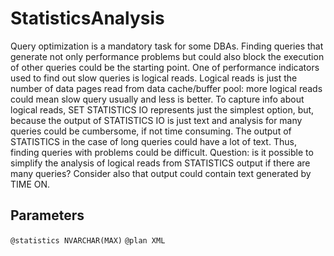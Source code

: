 # StatisticsAnalysis
Query optimization is a mandatory task for some DBAs. Finding queries that generate not only performance problems but could also block the execution of other queries could be the starting point. One of performance indicators used to find out slow queries is logical reads. Logical reads is just the number of data pages read from data cache/buffer pool: more logical reads could mean slow query usually and less is better. To capture info about logical reads, SET STATISTICS IO represents just the simplest option, but, because the output of STATISTICS IO is just text and analysis for many queries could be cumbersome, if not time consuming. The output of STATISTICS in the case of long queries could have a lot of text. Thus, finding queries with problems could be difficult.
Question: is it possible to simplify the analysis of logical reads from STATISTICS output if there are many queries? Consider also that output could contain text generated by TIME ON.

## Parameters
`@statistics NVARCHAR(MAX)` 
`@plan XML`

